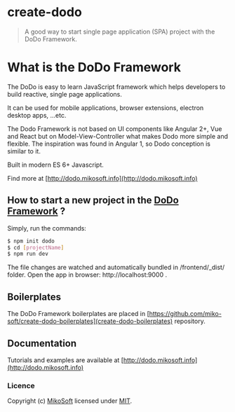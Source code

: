 # create-dodo
> A good way to start single page application (SPA) project with the DoDo Framework.

# What is the DoDo Framework
The DoDo is easy to learn JavaScript framework which helps developers to build reactive, single page applications.

It can be used for mobile applications, browser extensions, electron desktop apps, ...etc.

The Dodo Framework is not based on UI components like Angular 2+, Vue and React but on Model-View-Controller what makes Dodo more simple and flexible. The inspiration was found in Angular 1, so Dodo conception is similar to it.

Built in modern ES 6+ Javascript.

Find more at [http://dodo.mikosoft.info](http://dodo.mikosoft.info)

## How to start a new project in the [DoDo Framework](http://dodo.mikosoft.info) ?
Simply, run the commands:
```bash
$ npm init dodo
$ cd [projectName]
$ npm run dev
```
The file changes are watched and automatically bundled in /frontend/_dist/ folder.
Open the app in browser: http://localhost:9000 .

## Boilerplates
The DoDo Framework boilerplates are placed in [https://github.com/miko-soft/create-dodo-boilerplates](create-dodo-boilerplates) repository.


## Documentation
Tutorials and examples are available at [http://dodo.mikosoft.info](http://dodo.mikosoft.info)


### Licence
Copyright (c) [MikoSoft](http://mikosoft.info) licensed under [MIT](./LICENSE).
